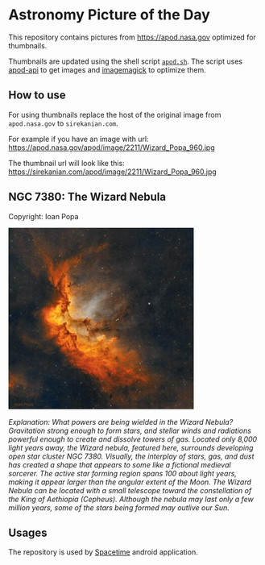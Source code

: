 # Astronomy Picture of the Day

This repository contains pictures from https://apod.nasa.gov optimized for thumbnails.

Thumbnails are updated using the shell script [`apod.sh`](apod.sh). The script
uses [apod-api](https://github.com/nasa/apod-api) to get images and [imagemagick](https://imagemagick.org) to
optimize them.

## How to use

For using thumbnails replace the host of the original image from `apod.nasa.gov` to `sirekanian.com`.

For example if you have an image with url:<br>
https://apod.nasa.gov/apod/image/2211/Wizard_Popa_960.jpg

The thumbnail url will look like this:<br>
https://sirekanian.com/apod/image/2211/Wizard_Popa_960.jpg

## NGC 7380: The Wizard Nebula

Copyright: Ioan Popa

[![the picture of the day][1]][2]

_Explanation: What powers are being wielded in the Wizard Nebula?  Gravitation strong enough to form stars, and stellar winds and radiations powerful enough to create and dissolve towers of gas.  Located only 8,000 light years away, the Wizard nebula, featured here, surrounds developing open star cluster NGC 7380.  Visually, the interplay of stars, gas, and dust has created a shape that appears to some like a fictional medieval sorcerer.  The active star forming region spans 100 about light years, making it appear larger than the angular extent of the Moon.  The Wizard Nebula can be located with a small telescope toward the constellation of the King of Aethiopia (Cepheus).  Although the nebula may last only a few million years, some of the stars being formed may outlive our Sun._

## Usages

The repository is used by [Spacetime][3] android application.

[1]: image/2211/Wizard_Popa_960.jpg

[2]: https://apod.nasa.gov/apod/image/2211/Wizard_Popa_960.jpg

[3]: https://github.com/sirekanian/spacetime

